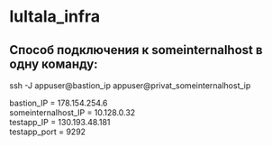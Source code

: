 # lultala_infra
<h2>Способ подключения к someinternalhost в одну команду:</h2>
<p>ssh -J appuser@bastion_ip appuser@privat_someinternalhost_ip</p>

<p>bastion_IP = 178.154.254.6<br>
someinternalhost_IP = 10.128.0.32<br>
testapp_IP = 130.193.48.181<br>
testapp_port = 9292</p>
